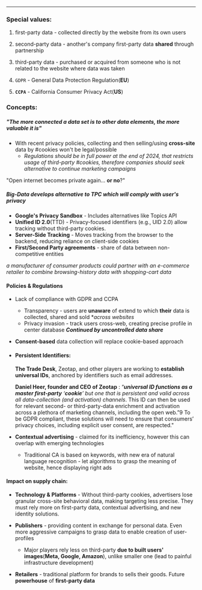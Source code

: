 ***
### Special values:
1. first-party data - collected directly by the website from its own users 

2. second-party data - another's company first-party data **shared** through partnership 

3. third-party data - purchased or acquired from someone who is not related to the website where data was taken  
4. `GDPR`  - General Data Protection Regulation(**EU**)
5. **`CCPA`** - California Consumer Privacy Act(**US**)


### Concepts:

##### "*The more connected a data set is to other data elements, the more valuable it is*"
- With recent privacy policies, collecting and then selling/using **cross-site** data by #cookies won't be legal/possible
	- *Regulations should be in full power at the end of 2024, that restricts usage of third-party #cookies, therefore companies should seek alternative to continue marketing campaigns*  

"Open internet becomes private again... **or no**?"

##### Big-Data develops alternative to TPC which will comply with user's privacy
- **Google's Privacy Sandbox** - Includes alternatives like Topics API
- **Unified ID 2.0**(TTD) - Privacy-focused identifiers (e.g., UID 2.0) allow tracking without third-party cookies.
- **Server-Side Tracking** - Moves tracking from the browser to the backend, reducing reliance on client-side cookies
- **First/Second Party agreements** - share of data between non-competitive entities

*a manufacturer of consumer products could partner with an e-commerce retailer to combine browsing-history data with shopping-cart data*

#### Policies & Regulations 
- Lack of compliance with GDPR and CCPA
	- Transparency - users are **unaware** of extend to which **their** data is collected, shared and sold **across websites*
	- Privacy invasion - track users cross-web, creating precise profile in center database
***Continued by uncontrolled data share***

- **Consent-based** data collection will replace cookie-based approach 

- #### Persistent Identifiers:
	**The Trade Desk**, Zeotap, and other players are working to **establish universal IDs**, anchored by identifiers such as email addresses.
	
	**Daniel Heer, founder and CEO of Zeotap** : “***universal ID functions as a master first-party** ‘**cookie**’ but one that is persistent and valid across all data-collection (and activation) channels*. This ID can then be used for relevant second- or third-party-data enrichment and activation across a plethora of marketing channels, including the open web.”9 To be GDPR compliant, these solutions will need to ensure that consumers’ privacy choices, including explicit user consent, are respected."

- **Contextual advertising** - claimed for its inefficiency, however this can overlap with emerging technologies
	- Traditional CA is based on keywords, with new era of natural language recognition - let algorithms to grasp the meaning of website, hence displaying right ads  

#### Impact on supply chain:
- **Technology & Platforms** - Without third-party cookies, advertisers lose granular cross-site behavioral data, making targeting less precise. They must rely more on first-party data, contextual advertising, and new identity solutions.

- **Publishers** - providing content in exchange for personal data. Even more aggressive campaigns to grasp data to enable creation of user-profiles
	- Major players rely less on third-party **due to built users' images**(**Meta, Google, Amazon**), unlike smaller one (lead to painful infrastructure development) 

- **Retailers** - traditional platform for brands to sells their goods. Future **powerhouse** of **first-party data**
